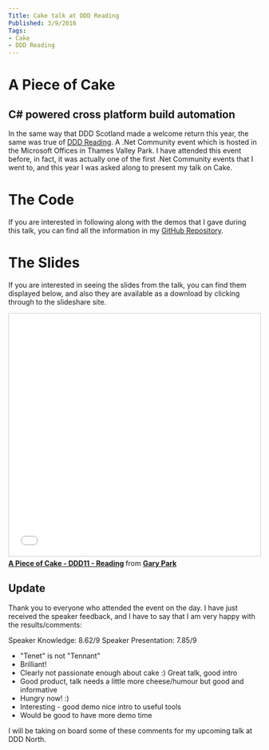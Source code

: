 ```yaml
---
Title: Cake talk at DDD Reading
Published: 3/9/2016
Tags:
- Cake
- DDD Reading
---
```


# A Piece of Cake
## C# powered cross platform build automation

In the same way that DDD Scotland made a welcome return this year, the same was true of [DDD Reading](http://developerdeveloperdeveloper.com/).  A .Net Community event which is hosted in the Microsoft Offices in Thames Valley Park.  I have attended this event before, in fact, it was actually one of the first .Net Community events that I went to, and this year I was asked along to present my talk on Cake.

# The Code

If you are interested in following along with the demos that I gave during this talk, you can find all the information in my [GitHub Repository](https://github.com/gep13/CakeDemos).

# The Slides

If you are interested in seeing the slides from the talk, you can find them displayed below, and also they are available as a download by clicking through to the slideshare site.

<iframe src="//www.slideshare.net/slideshow/embed_code/key/J0xArrI2be03dG" width="595" height="485" frameborder="0" marginwidth="0" marginheight="0" scrolling="no" style="border:1px solid #CCC; border-width:1px; margin-bottom:5px; max-width: 100%;" allowfullscreen> </iframe> <div style="margin-bottom:5px"> <strong> <a href="//www.slideshare.net/gep13/a-piece-of-cake-ddd11-reading" title="A Piece of Cake - DDD11 - Reading" target="_blank">A Piece of Cake - DDD11 - Reading</a> </strong> from <strong><a target="_blank" href="//www.slideshare.net/gep13">Gary Park</a></strong> </div>

## Update

Thank you to everyone who attended the event on the day.  I have just received the speaker feedback, and I have to say that I am very happy with the results/comments:

Speaker Knowledge: 8.62/9
Speaker Presentation: 7.85/9

- "Tenet" is not "Tennant"
- Brilliant!
- Clearly not passionate enough about cake :) Great talk, good intro
- Good product, talk needs a little more cheese/humour but good and informative 
- Hungry now! :)
- Interesting - good demo nice intro to useful tools 
- Would be good to have more demo time

I will be taking on board some of these comments for my upcoming talk at DDD North.